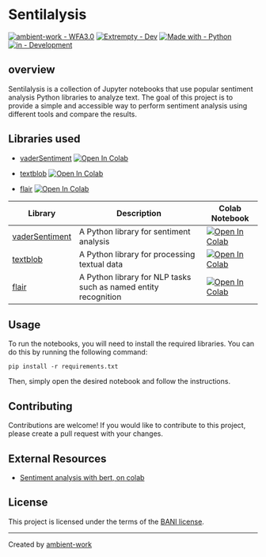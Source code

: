 # Sentilalysis


[![ambient-work - WFA3.0](https://img.shields.io/badge/ambient--work-Sentinalysis-2ea44f?style=for-the-badge&logo=github)](https://github.com/ambient-work/wfa3.0/)
[![Extrempty - Dev](https://img.shields.io/badge/Extrempty-Dev-89CFF0?style=for-the-badge&logo=telegram)](https://github.com/ambient-work/wfa3.0/)
[![Made with - Python](https://img.shields.io/badge/Made_with-Python-C0C2C9?style=for-the-badge&logo=python)](https://github.com/ambient-work/wfa3.0/)
[![in - Development](https://img.shields.io/badge/in-Development-ac3ccf?style=for-the-badge&logo=visualstudiocode)](https://github.com/ambient-work/wfa3.0/)



## overview
Sentilalysis is a collection of Jupyter notebooks that use popular sentiment analysis Python libraries to analyze text. The goal of this project is to provide a simple and accessible way to perform sentiment analysis using different tools and compare the results.

## Libraries used
- [vaderSentiment](https://github.com/cjhutto/vaderSentiment) [![Open In Colab](https://img.shields.io/badge/Open%20in-Colab-orange.svg)](https://colab.research.google.com/drive/174X_S5SLDQNAFffOvQKYzVIY8dLRIHD_?usp=sharing)

- [textblob](https://textblob.readthedocs.io/en/dev/) [![Open In Colab](https://img.shields.io/badge/Open%20in-Colab-orange.svg)](https://colab.research.google.com/drive/1fSb6gny8RlqcpaCWNDZjrN3HYFlO2dE9?usp=sharing)


- [flair](https://github.com/flairNLP/flair)  [![Open In Colab](https://img.shields.io/badge/Open%20in-Colab-orange.svg)](https://colab.research.google.com/drive/1IIk1DtElZoQZTodhH40-k9fQ_lOLGuGG?usp=sharing)



| Library | Description | Colab Notebook |
| --- | --- | --- |
| [vaderSentiment](https://github.com/cjhutto/vaderSentiment) | A Python library for sentiment analysis | [![Open In Colab](https://img.shields.io/badge/Open%20in-Colab-orange.svg)](https://colab.research.google.com/drive/174X_S5SLDQNAFffOvQKYzVIY8dLRIHD_?usp=sharing) |
| [textblob](https://textblob.readthedocs.io/en/dev/) | A Python library for processing textual data | [![Open In Colab](https://img.shields.io/badge/Open%20in-Colab-orange.svg)](https://colab.research.google.com/drive/1fSb6gny8RlqcpaCWNDZjrN3HYFlO2dE9?usp=sharing) |
| [flair](https://github.com/flairNLP/flair) | A Python library for NLP tasks such as named entity recognition | [![Open In Colab](https://img.shields.io/badge/Open%20in-Colab-orange.svg)](https://colab.research.google.com/drive/1IIk1DtElZoQZTodhH40-k9fQ_lOLGuGG?usp=sharing) |


## Usage
To run the notebooks, you will need to install the required libraries. You can do this by running the following command:

```
pip install -r requirements.txt
```

Then, simply open the desired notebook and follow the instructions.

## Contributing
Contributions are welcome! If you would like to contribute to this project, please create a pull request with your changes.

## External Resources
- [Sentiment analysis with bert, on colab](https://colab.research.google.com/drive/1PHv-IRLPCtv7oTcIGbsgZHqrB5LPvB7S)

## License
This project is licensed under the terms of the [BANI license](LICENSE).

---

Created by [ambient-work](https://github.com/ambient-work)